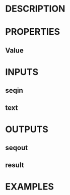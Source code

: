 # DESCRIPTION

# PROPERTIES

## Value

# INPUTS

## seqin

## text

# OUTPUTS

## seqout

## result

# EXAMPLES
